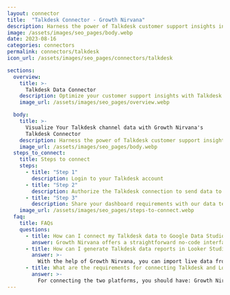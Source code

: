 ```yaml
---
layout: connector
title:  "Talkdesk Connector - Growth Nirvana"
description: Harness the power of Talkdesk customer support insights integrated into Looker Studio for strategic support management decisions.
image: /assets/images/seo_pages/body.webp
date: 2023-08-16
categories: connectors
permalink: connectors/talkdesk
icon_url: /assets/images/seo_pages/connectors/talkdesk

sections:
  overview:
    title: >-
      Talkdesk Data Connector
    description: Optimize your customer support insights with Talkdesk integration. Seamlessly merge customer support data from Talkdesk with Looker Studio's analytical capabilities, unlocking insights that drive support strategies, call analysis, and operational excellence.
    image_url: /assets/images/seo_pages/overview.webp

  body:
    title: >-
      Visualize Your Talkdesk channel data with Growth Nirvana's
      Talkdesk Connector
    description: Harness the power of Talkdesk customer support insights integrated into Looker Studio for strategic support management decisions.
    image_url: /assets/images/seo_pages/body.webp
  steps_to_connect:
    title: Steps to connect
    steps:
      - title: "Step 1"
        description: Login to your Talkdesk account
      - title: "Step 2"
        description: Authorize the Talkdesk connection to send data to Growth Nirvana
      - title: "Step 3"
        description: Share your dashboard requirements with our data team. We will build the report for you.
    image_url: /assets/images/seo_pages/steps-to-connect.webp
  faq:
    title: FAQs
    questions:
      - title: How can I connect my Talkdesk data to Google Data Studio/Looker Studio?
        answer: Growth Nirvana offers a straightforward no-code interface to connect to Talkdesk data sources.
      - title: How can I generate Talkdesk data reports in Looker Studio?
        answer: >-
          With the help of Growth Nirvana, you can import live data from Talkdesk into Looker Studio. These data can be viewed in charts, tables, and dashboards to generate branded reports that can be shared instantly.
      - title: What are the requirements for connecting Talkdesk and Looker Studio?
        answer: >-
          For connecting the two platforms, you should have: Growth Nirvana Account and Talkdesk Ads Account
---
```

